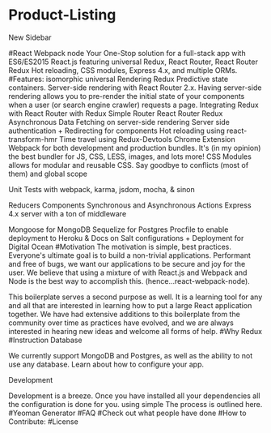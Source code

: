 # Product-Listing
New Sidebar

#React Webpack node
Your One-Stop solution for a full-stack app with ES6/ES2015 React.js featuring universal Redux, React Router, React Router Redux Hot reloading, CSS modules, Express 4.x, and multiple ORMs.
#Features:
isomorphic universal Rendering
Redux Predictive state containers.
Server-side rendering with React Router 2.x. Having server-side rendering allows you to pre-render the initial state of your components when a user (or search engine crawler) requests a page.
Integrating Redux with React Router with Redux Simple Router React Router Redux
Asynchronous Data Fetching on server-side rendering
Server side authentication + Redirecting for components
Hot reloading using react-transform-hmr
Time travel using Redux-Devtools Chrome Extension
Webpack for both development and production bundles. It's (in my opinion) the best bundler for JS, CSS, LESS, images, and lots more!
CSS Modules allows for modular and reusable CSS. Say goodbye to conflicts (most of them) and global scope

Unit Tests with webpack, karma, jsdom, mocha, & sinon

Reducers
Components
Synchronous and Asynchronous Actions
Express 4.x server with a ton of middleware

Mongoose for MongoDB
Sequelize for Postgres
Procfile to enable deployment to Heroku & Docs on Salt configurations + Deployment for Digital Ocean
#Motivation
The motivation is simple, best practices. Everyone's ultimate goal is to build a non-trivial applications. Performant and free of bugs, we want our applications to be secure and joy for the user. We believe that using a mixture of with React.js and Webpack and Node is the best way to accomplish this. (hence...react-webpack-node).

This boilerplate serves a second purpose as well. It is a learning tool for any and all that are interested in learning how to put a large React application together. We have had extensive additions to this boilerplate from the community over time as practices have evolved, and we are always interested in hearing new ideas and welcome all forms of help.
#Why Redux
#Instruction
Database

We currently support MongoDB and Postgres, as well as the ability to not use any database. Learn about how to configure your app.

Development

Development is a breeze. Once you have installed all your dependencies all the configuration is done for you. using simple The process is outlined here.
#Yeoman Generator
#FAQ
#Check out what people have done
#How to Contribute:
#License

